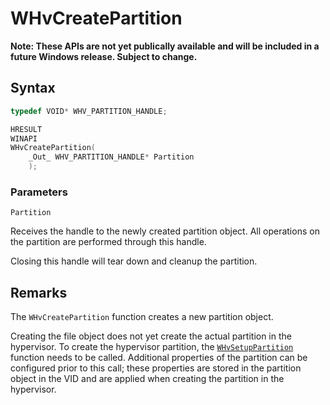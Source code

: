 # WHvCreatePartition
**Note: These APIs are not yet publically available and will be included in a future Windows release.  Subject to change.**

## Syntax

```C
typedef VOID* WHV_PARTITION_HANDLE;

HRESULT
WINAPI
WHvCreatePartition(
    _Out_ WHV_PARTITION_HANDLE* Partition
    );
```

### Parameters

`Partition`

Receives the handle to the newly created partition object. All operations on the partition are performed through this handle.

Closing this handle will tear down and cleanup the partition.
  

## Remarks

The `WHvCreatePartition` function creates a new partition object.

Creating the file object does not yet create the actual partition in the hypervisor. To create the hypervisor partition, the [`WHvSetupPartition`](WhvSetupPartition.md) function needs to be called. Additional properties of the partition can be configured prior to this call; these properties are stored in the partition object in the VID and are applied when creating the partition in the hypervisor.
